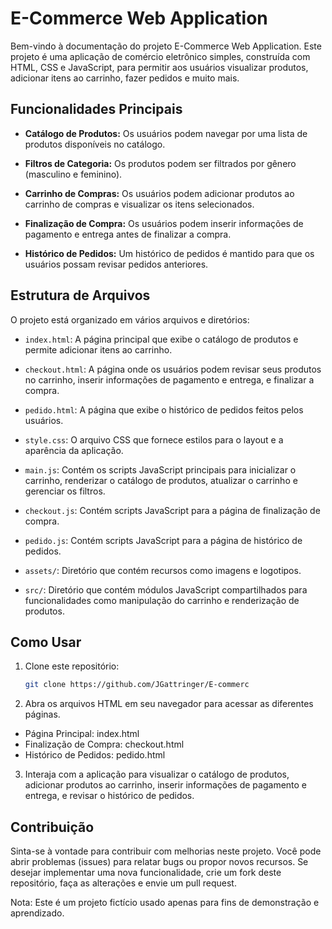 # E-Commerce Web Application

Bem-vindo à documentação do projeto E-Commerce Web Application. Este projeto é uma aplicação de comércio eletrônico simples, construída com HTML, CSS e JavaScript, para permitir aos usuários visualizar produtos, adicionar itens ao carrinho, fazer pedidos e muito mais.

## Funcionalidades Principais

- **Catálogo de Produtos:** Os usuários podem navegar por uma lista de produtos disponíveis no catálogo.

- **Filtros de Categoria:** Os produtos podem ser filtrados por gênero (masculino e feminino).

- **Carrinho de Compras:** Os usuários podem adicionar produtos ao carrinho de compras e visualizar os itens selecionados.

- **Finalização de Compra:** Os usuários podem inserir informações de pagamento e entrega antes de finalizar a compra.

- **Histórico de Pedidos:** Um histórico de pedidos é mantido para que os usuários possam revisar pedidos anteriores.

## Estrutura de Arquivos

O projeto está organizado em vários arquivos e diretórios:

- `index.html`: A página principal que exibe o catálogo de produtos e permite adicionar itens ao carrinho.

- `checkout.html`: A página onde os usuários podem revisar seus produtos no carrinho, inserir informações de pagamento e entrega, e finalizar a compra.

- `pedido.html`: A página que exibe o histórico de pedidos feitos pelos usuários.

- `style.css`: O arquivo CSS que fornece estilos para o layout e a aparência da aplicação.

- `main.js`: Contém os scripts JavaScript principais para inicializar o carrinho, renderizar o catálogo de produtos, atualizar o carrinho e gerenciar os filtros.

- `checkout.js`: Contém scripts JavaScript para a página de finalização de compra.

- `pedido.js`: Contém scripts JavaScript para a página de histórico de pedidos.

- `assets/`: Diretório que contém recursos como imagens e logotipos.

- `src/`: Diretório que contém módulos JavaScript compartilhados para funcionalidades como manipulação do carrinho e renderização de produtos.

## Como Usar

1. Clone este repositório:

   ```bash
   git clone https://github.com/JGattringer/E-commerc
   ```

2. Abra os arquivos HTML em seu navegador para acessar as diferentes páginas.

- Página Principal: index.html
- Finalização de Compra: checkout.html
- Histórico de Pedidos: pedido.html

3. Interaja com a aplicação para visualizar o catálogo de produtos, adicionar produtos ao carrinho, inserir informações de pagamento e entrega, e revisar o histórico de pedidos.

## Contribuição

Sinta-se à vontade para contribuir com melhorias neste projeto. Você pode abrir problemas (issues) para relatar bugs ou propor novos recursos. Se desejar implementar uma nova funcionalidade, crie um fork deste repositório, faça as alterações e envie um pull request.

Nota: Este é um projeto fictício usado apenas para fins de demonstração e aprendizado.
